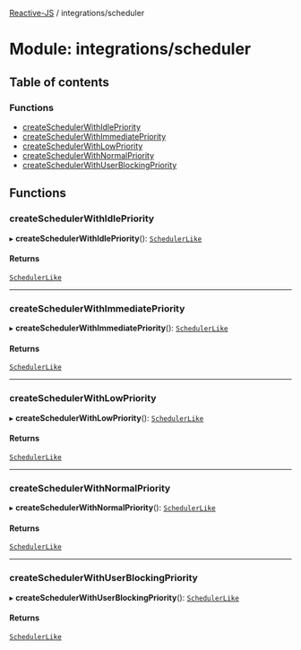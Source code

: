 [Reactive-JS](../README.md) / integrations/scheduler

# Module: integrations/scheduler

## Table of contents

### Functions

- [createSchedulerWithIdlePriority](integrations_scheduler.md#createschedulerwithidlepriority)
- [createSchedulerWithImmediatePriority](integrations_scheduler.md#createschedulerwithimmediatepriority)
- [createSchedulerWithLowPriority](integrations_scheduler.md#createschedulerwithlowpriority)
- [createSchedulerWithNormalPriority](integrations_scheduler.md#createschedulerwithnormalpriority)
- [createSchedulerWithUserBlockingPriority](integrations_scheduler.md#createschedulerwithuserblockingpriority)

## Functions

### createSchedulerWithIdlePriority

▸ **createSchedulerWithIdlePriority**(): [`SchedulerLike`](../interfaces/scheduling.SchedulerLike.md)

#### Returns

[`SchedulerLike`](../interfaces/scheduling.SchedulerLike.md)

___

### createSchedulerWithImmediatePriority

▸ **createSchedulerWithImmediatePriority**(): [`SchedulerLike`](../interfaces/scheduling.SchedulerLike.md)

#### Returns

[`SchedulerLike`](../interfaces/scheduling.SchedulerLike.md)

___

### createSchedulerWithLowPriority

▸ **createSchedulerWithLowPriority**(): [`SchedulerLike`](../interfaces/scheduling.SchedulerLike.md)

#### Returns

[`SchedulerLike`](../interfaces/scheduling.SchedulerLike.md)

___

### createSchedulerWithNormalPriority

▸ **createSchedulerWithNormalPriority**(): [`SchedulerLike`](../interfaces/scheduling.SchedulerLike.md)

#### Returns

[`SchedulerLike`](../interfaces/scheduling.SchedulerLike.md)

___

### createSchedulerWithUserBlockingPriority

▸ **createSchedulerWithUserBlockingPriority**(): [`SchedulerLike`](../interfaces/scheduling.SchedulerLike.md)

#### Returns

[`SchedulerLike`](../interfaces/scheduling.SchedulerLike.md)
